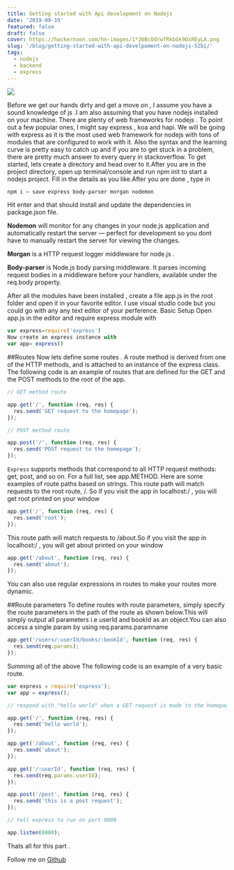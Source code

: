 ```yaml
---
title: Getting started with Api development on Nodejs
date: '2019-09-19'
featured: false
draft: false
cover: https://hackernoon.com/hn-images/1*26BcOdrwfRkbGk9OsREyLA.png
slug: '/blog/getting-started-with-api-develpoment-on-nodejs-52bi/'
tags:
  - nodejs
  - backend
  - express
---
```


![](https://hackernoon.com/hn-images/1*26BcOdrwfRkbGk9OsREyLA.png)

Before we get our hands dirty and get a move on , I assume you have a sound knowledge of js .I am also assuming that you have nodejs installed on your machine.
There are plenty of web frameworks for nodejs . To point out a few popular ones, I might say express , koa and hapi. We will be going with express as it is the most used web framework for nodejs with tons of modules that are configured to work with it. Also the syntax and the learning curve is pretty easy to catch up and if you are to get stuck in a problem, there are pretty much answer to every query in stackoverflow.
To get started, lets create a directory and head over to it.After you are in the project directory, open up terminal/console and run npm init to start a nodejs project. Fill in the details as you like.After you are done , type in

```sh
npm i — save express body-parser morgan nodemon
```

Hit enter and that should install and update the dependencies in package.json file.

<b>Nodemon</b> will monitor for any changes in your node.js application and automatically restart the server — perfect for development so you dont have to manually restart the server for viewing the changes.

<b>Morgan</b> is a HTTP request logger middleware for node.js .

<b>Body-parser</b> is Node.js body parsing middleware. It parses incoming request bodies in a middleware before your handlers, available under the req.body property.

After all the modules have been installed , create a file app.js in the root folder and open it in your favorite editor. I use visual studio code but you could go with any any text editor of your perference.
Basic Setup
Open app.js in the editor and require express module with

```javascript
var express=require('express')
Now create an express instance with
var app= express()
```

##Routes
Now lets define some routes . A route method is derived from one of the HTTP methods, and is attached to an instance of the express class.
The following code is an example of routes that are defined for the GET and the POST methods to the root of the app.

```javascript
// GET method route

app.get('/', function (req, res) {
  res.send('GET request to the homepage');
});

// POST method route

app.post('/', function (req, res) {
  res.send('POST request to the homepage');
});
```

`Express` supports methods that correspond to all HTTP request methods: get, post, and so on. For a full list, see app.METHOD.
Here are some examples of route paths based on strings.
This route path will match requests to the root route, /. So if you visit the app in localhost:<your port>/ , you will get root printed on your window

```javascript
app.get('/', function (req, res) {
  res.send('root');
});
```

This route path will match requests to /about.So if you visit the app in localhost:<your port>/ , you will get about printed on your window

```javascript
app.get('/about', function (req, res) {
  res.send('about');
});
```

You can also use regular expressions in routes to make your routes more dynamic.

##Route parameters
To define routes with route parameters, simply specify the route parameters in the path of the route as shown below.This will simply output all parameters i.e userId and bookId as an object.You can also access a single param by using
req.params.paramname

```javascript
app.get('/users/:userId/books/:bookId', function (req, res) {
  res.send(req.params);
});
```

Summing all of the above
The following code is an example of a very basic route.

```javascript
var express = require('express');
var app = express();

// respond with "hello world" when a GET request is made to the homepage

app.get('/', function (req, res) {
  res.send('hello world');
});

app.get('/about', function (req, res) {
  res.send('about');
});

app.get('/:userId', function (req, res) {
  res.send(req.params.userId);
});

app.post('/post', function (req, res) {
  res.send('this is a post request');
});

// tell express to run on port 8000

app.listen(8000);
```

Thats all for this part .

Follow me on [Github](https://github.com/rubiin)

